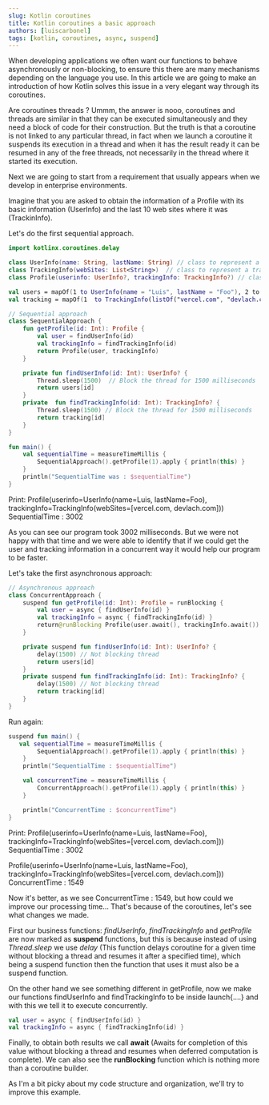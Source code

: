 ```yaml
---
slug: Kotlin coroutines
title: Kotlin coroutines a basic approach
authors: [luiscarbonel]
tags: [kotlin, coroutines, async, suspend]
---
```



When developing applications we often want our functions to behave asynchronously or non-blocking, to ensure this there are many mechanisms depending on the language you use. In this article we are going to make an introduction of how Kotlin solves this issue in a very elegant way through its coroutines.

Are coroutines  threads ? Ummm, the answer is nooo, coroutines and threads are similar in that they can be executed simultaneously and they need a block of code for their construction. But the truth is that a coroutine is not linked to any particular thread, in fact when we launch a coroutine it suspends its execution in a thread and when it has the result ready it can be resumed in any of the free threads, not necessarily in the thread where it started its execution.

Next we are going to start from a requirement that usually appears when we develop in enterprise environments.

Imagine that you are asked to obtain the information of a Profile with its basic information (UserInfo) and the last 10 web sites where it was (TrackinInfo).

Let's do the first sequential approach.
```kotlin
import kotlinx.coroutines.delay

class UserInfo(name: String, lastName: String) // class to represent a user
class TrackingInfo(webSites: List<String>)  // class to represent a tracking
class Profile(userinfo: UserInfo?, trackingInfo: TrackingInfo?) // class to represent a profile

val users = mapOf(1 to UserInfo(name = "Luis", lastName = "Foo"), 2 to UserInfo(name = "Carlos", lastName = "Bar")) // contains all user in a map[idUser, UserInfo]
val tracking = mapOf(1  to TrackingInfo(listOf("vercel.com", "devlach.com")), 2  to TrackingInfo(listOf("react.com", "devlach.com"))) // contains all tracking in a map[idUser, TrackingInfo]

// Sequential approach
class SequentialApproach {
    fun getProfile(id: Int): Profile {
        val user = findUserInfo(id)
        val trackingInfo = findTrackingInfo(id)
        return Profile(user, trackingInfo)
    }

    private fun findUserInfo(id: Int): UserInfo? {
        Thread.sleep(1500)  // Block the thread for 1500 milliseconds
        return users[id]
    }
    private  fun findTrackingInfo(id: Int): TrackingInfo? {
        Thread.sleep(1500) // Block the thread for 1500 milliseconds
        return tracking[id]
    }
}
```

```kotlin
fun main() {
    val sequentialTime = measureTimeMillis {
        SequentialApproach().getProfile(1).apply { println(this) }
    }
    println("SequentialTime was : $sequentialTime")
}
```
Print:
Profile(userinfo=UserInfo(name=Luis, lastName=Foo), trackingInfo=TrackingInfo(webSites=[vercel.com, devlach.com]))
SequentialTime : 3002

As you can see our program took 3002 milliseconds. But we were not happy with that time and we were able to identify that if we could get the user and tracking information in a concurrent way it would help our program to be faster.

Let's take the first asynchronous approach:

```kotlin
// Asynchronous approach
class ConcurrentApproach {
    suspend fun getProfile(id: Int): Profile = runBlocking {
        val user = async { findUserInfo(id) }
        val trackingInfo = async { findTrackingInfo(id) }
        return@runBlocking Profile(user.await(), trackingInfo.await())
    }

    private suspend fun findUserInfo(id: Int): UserInfo? {
        delay(1500) // Not blocking thread
        return users[id]
    }
    private suspend fun findTrackingInfo(id: Int): TrackingInfo? {
        delay(1500) // Not blocking thread
        return tracking[id]
    }
}
```

Run again:
```kotlin
suspend fun main() {
   val sequentialTime = measureTimeMillis {
        SequentialApproach().getProfile(1).apply { println(this) }
    }
    println("SequentialTime : $sequentialTime")

    val concurrentTime = measureTimeMillis {
        ConcurrentApproach().getProfile(1).apply { println(this) }
    }

    println("ConcurrentTime : $concurrentTime")
}
```
Print:
Profile(userinfo=UserInfo(name=Luis, lastName=Foo), trackingInfo=TrackingInfo(webSites=[vercel.com, devlach.com]))
SequentialTime : 3002

Profile(userinfo=UserInfo(name=Luis, lastName=Foo), trackingInfo=TrackingInfo(webSites=[vercel.com, devlach.com]))
ConcurrentTime : 1549

Now it's better, as we see ConcurrentTime : 1549, but how could we improve our processing time... That's because of the coroutines, let's see what changes we made.

First our business functions:
*findUserInfo*, *findTrackingInfo* and *getProfile* are now marked as **suspend** functions, but this is because instead of using *Thread.sleep* we use *delay* (This function delays coroutine for a given time without blocking a thread and resumes it after a specified time), which being a suspend function then the function that uses it must also be a suspend function.

On the other hand we see something different in getProfile, now we make our functions findUserInfo and findTrackingInfo to be inside launch{....} and with this we tell it to execute concurrently.

```kotlin
val user = async { findUserInfo(id) }
val trackingInfo = async { findTrackingInfo(id) }
```
Finally, to obtain both results we call **await** (Awaits for completion of this value without blocking a thread and resumes when deferred computation is complete).
We can also see the **runBlocking** function which is nothing more than a coroutine builder.

As I'm a bit picky about my code structure and organization, we'll try to improve this example. 






